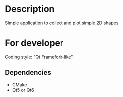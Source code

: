 # Description

Simple application to collect and plot simple 2D shapes


# For developer

Coding style: "Qt Framefork-like"

## Dependencies

- CMake
- Qt5 or Qt6
